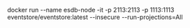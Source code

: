 docker run --name esdb-node -it -p 2113:2113 -p 1113:1113 eventstore/eventstore:latest --insecure --run-projections=All